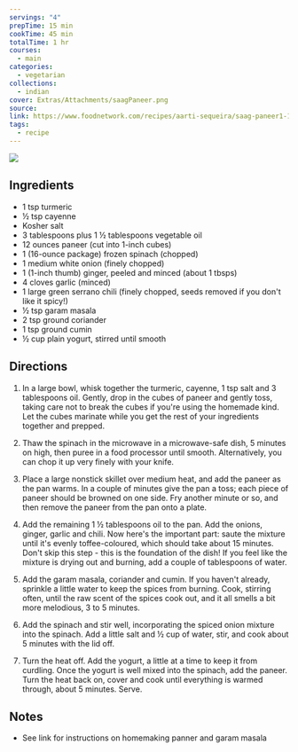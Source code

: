 ```yaml
---
servings: "4"
prepTime: 15 min
cookTime: 45 min
totalTime: 1 hr
courses:
  - main
categories:
  - vegetarian
collections:
  - indian
cover: Extras/Attachments/saagPaneer.png
source:
link: https://www.foodnetwork.com/recipes/aarti-sequeira/saag-paneer1-1927603
tags:
  - recipe
---
```


![](Extras/Attachments/saagPaneer.png)


## Ingredients

- 1 tsp turmeric
- ½ tsp cayenne
- Kosher salt
- 3 tablespoons plus 1 ½ tablespoons vegetable oil
- 12 ounces paneer (cut into 1-inch cubes)
- 1 (16-ounce package) frozen spinach (chopped)
- 1 medium white onion (finely chopped)
- 1 (1-inch thumb) ginger, peeled and minced (about 1 tbsps)
- 4 cloves garlic (minced)
- 1 large green serrano chili (finely chopped, seeds removed if you don't like it spicy!)
- ½ tsp garam masala
- 2 tsp ground coriander
- 1 tsp ground cumin
- ½ cup plain yogurt, stirred until smooth


## Directions

1. In a large bowl, whisk together the turmeric, cayenne, 1 tsp salt and 3 tablespoons oil. Gently, drop in the cubes of paneer and gently toss, taking care not to break the cubes if you're using the homemade kind. Let the cubes marinate while you get the rest of your ingredients together and prepped.

2. Thaw the spinach in the microwave in a microwave-safe dish, 5 minutes on high, then puree in a food processor until smooth. Alternatively, you can chop it up very finely with your knife.

3. Place a large nonstick skillet over medium heat, and add the paneer as the pan warms. In a couple of minutes give the pan a toss; each piece of paneer should be browned on one side. Fry another minute or so, and then remove the paneer from the pan onto a plate.

4. Add the remaining 1 ½ tablespoons oil to the pan. Add the onions, ginger, garlic and chili. Now here's the important part: saute the mixture until it's evenly toffee-coloured, which should take about 15 minutes. Don't skip this step - this is the foundation of the dish! If you feel like the mixture is drying out and burning, add a couple of tablespoons of water.

5. Add the garam masala, coriander and cumin. If you haven't already, sprinkle a little water to keep the spices from burning. Cook, stirring often, until the raw scent of the spices cook out, and it all smells a bit more melodious, 3 to 5 minutes.

6. Add the spinach and stir well, incorporating the spiced onion mixture into the spinach. Add a little salt and ½ cup of water, stir, and cook about 5 minutes with the lid off.

7. Turn the heat off. Add the yogurt, a little at a time to keep it from curdling. Once the yogurt is well mixed into the spinach, add the paneer. Turn the heat back on, cover and cook until everything is warmed through, about 5 minutes. Serve.


## Notes

- See link for instructions on homemaking panner and garam masala
